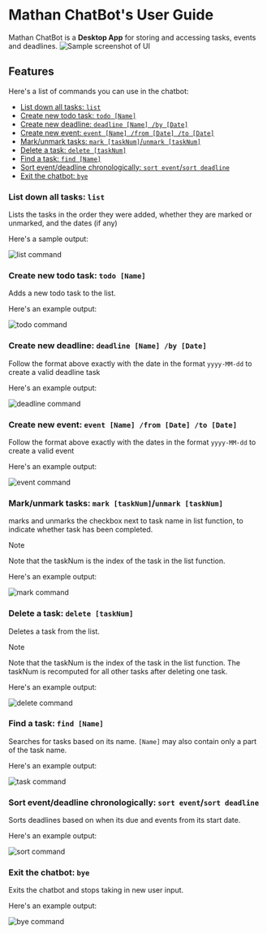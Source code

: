 # Mathan ChatBot's User Guide
Mathan ChatBot is a **Desktop App** for storing and accessing tasks, events and deadlines.
![Sample screenshot of UI](Ui.png)
## Features 
Here's a list of commands you can use in the chatbot:
- [List down all tasks: `list`](#list-down-all-tasks-list)
- [Create new todo task: `todo [Name]`](#create-new-todo-task-todo-name)
- [Create new deadline: `deadline [Name] /by [Date]`](#create-new-deadline-deadline-nameby-date)
- [Create new event: `event [Name] /from [Date] /to [Date]`](#create-new-event-event-namefrom-date-to-date)
- [Mark/unmark tasks: `mark [taskNum]`/`unmark [taskNum]`](#markunmark-tasks-mark-tasknumunmark-tasknum)
- [Delete a task: `delete [taskNum]`](#delete-a-task-delete-tasknum)
- [Find a task: `find [Name]`](#find-a-task-find-name)
- [Sort event/deadline chronologically: `sort event`/`sort deadline`](#sort-eventdeadline-chronologically-sort-eventsort-deadline)
- [Exit the chatbot: `bye`](#exit-the-chatbot-bye)
### List down all tasks: `list`
Lists the tasks in the order they were added,
whether they are marked or unmarked,
and the dates (if any)
  
Here's a sample output:

![list command](list.png)

### Create new todo task: `todo [Name]`
Adds a new todo task to the list.
  
Here's an example output:

![todo command](todo.png)

### Create new deadline: `deadline [Name] /by [Date]`
Follow the format above exactly with the date in the format `yyyy-MM-dd`
to create a valid deadline task

Here's an example output:

![deadline command](deadline.png)

### Create new event: `event [Name] /from [Date] /to [Date]`
Follow the format above exactly with the dates in the format `yyyy-MM-dd`
to create a valid event

Here's an example output:

![event command](event.png)

### Mark/unmark tasks: `mark [taskNum]`/`unmark [taskNum]`
marks and unmarks the checkbox next to task name in list function,
to indicate whether task has been completed.

> [!NOTE]
> Note that the taskNum is the index of the task in the list function.

Here's an example output:

![mark command](mark.png)

### Delete a task: `delete [taskNum]`
Deletes a task from the list.
> [!NOTE]
> Note that the taskNum is the index of the task in the list function.
> The taskNum is recomputed for all other tasks after deleting one task.

  
Here's an example output:

![delete command](delete.png)

### Find a task: `find [Name]`
Searches for tasks based on its name. `[Name]` may also contain only a part of the task name.

Here's an example output:

![task command](task.png)

### Sort event/deadline chronologically: `sort event`/`sort deadline`
Sorts deadlines based on when its due and events from its start date.

Here's an example output:

![sort command](sort.png)

### Exit the chatbot: `bye`
Exits the chatbot and stops taking in new user input.

Here's an example output:

![bye command](bye.png)


